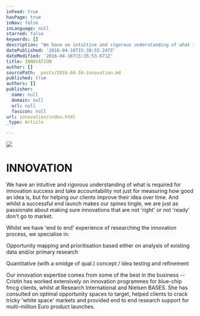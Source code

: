 ```yaml
---
inFeed: true
hasPage: true
inNav: false
inLanguage: null
starred: false
keywords: []
description: "We have an intuitive and rigorous understanding of what is required for innovation success and take accountability not just for measuring how good an idea is, but for helping our clients improve their idea over time.\_ And whilst a successful end launch makes our spines tingle, we are just as passionate about making sure innovations that are not ‘right’ or not ‘ready’ don’t go to market."
datePublished: '2016-04-16T15:38:55.247Z'
dateModified: '2016-04-16T15:35:53.671Z'
title: INNOVATION
author: []
sourcePath: _posts/2016-04-16-innovation.md
published: true
authors: []
publisher:
  name: null
  domain: null
  url: null
  favicon: null
url: innovation/index.html
_type: Article

---
```

![](https://the-grid-user-content.s3-us-west-2.amazonaws.com/3c066e64-c24d-4d41-8825-93708cc7e5aa.png)

# INNOVATION

We have an intuitive and rigorous understanding of what is required for innovation success and take accountability not just for measuring how good an idea is, but for helping our clients improve their idea over time.  And whilst a successful end launch makes our spines tingle, we are just as passionate about making sure innovations that are not 'right' or not 'ready' don't go to market.

Whilst we have 'end to end' experience of researching the innovation process, we specialise in:

Opportunity mapping and prioritisation based either on analysis of existing data and/or primary research

Quantitative (with a smidge of qual.) concept / idea testing and refinement

Our innovation expertise comes from some of the best in the business -- Cristín has worked extensively on innovation programmes for blue-chip fmcg clients, whilst at Research International and Nielsen BASES.  She has consulted on optimal opportunity spaces to target, helped clients to crack tricky 'white space' markets and provided end to end research support for multi-million Euro product launches.